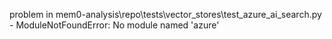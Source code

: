 problem in mem0-analysis\repo\tests\vector_stores\test_azure_ai_search.py - ModuleNotFoundError: No module named 'azure'
